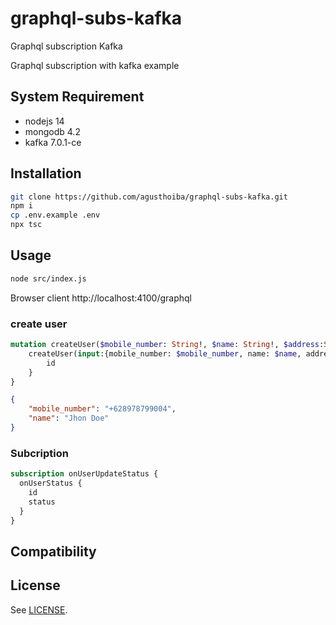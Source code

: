 # graphql-subs-kafka
Graphql subscription Kafka

Graphql subscription with kafka example

## System Requirement
- nodejs 14
- mongodb 4.2
- kafka 7.0.1-ce
 
## Installation
```bash
git clone https://github.com/agusthoiba/graphql-subs-kafka.git
npm i
cp .env.example .env
npx tsc

```

## Usage
```bash
node src/index.js
```

Browser client http://localhost:4100/graphql

### create user
```graphql
mutation createUser($mobile_number: String!, $name: String!, $address:String) {
    createUser(input:{mobile_number: $mobile_number, name: $name, address: $address}) {
        id
    }
}
```
```json
{
    "mobile_number": "+628978799004",
    "name": "Jhon Doe"
}
```

### Subcription 

```graphql
subscription onUserUpdateStatus {
  onUserStatus {
    id
    status
  }
}
```


## Compatibility


## License

See [LICENSE](https://github.com/agusthoiba/graphql-subs-kafka/blob/main/LICENSE).

